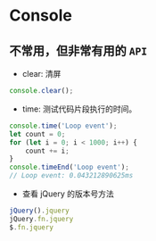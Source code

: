 # Console

<!-- toc -->

## 不常用，但非常有用的 `API`

- clear: 清屏
```javascript
console.clear();
```

- time: 测试代码片段执行的时间。
```javascript
console.time('Loop event');
let count = 0;
for (let i = 0; i < 1000; i++) {
    count += i;
}
console.timeEnd('Loop event');
// Loop event: 0.043212890625ms
```

- 查看 jQuery 的版本号方法
```javascript
jQuery().jquery
jQuery.fn.jquery
$.fn.jquery
```